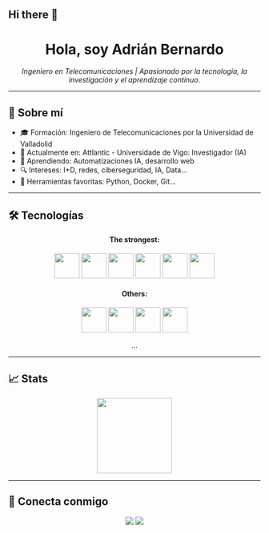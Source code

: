 ## Hi there 👋 

<!-- Profile README for Adrian Bernardo -->

<h1 align="center">Hola, soy Adrián Bernardo</h1>
<p align="center">
<!--  <img src="https://trots.es/cv/abbbrou.jpg" width="100" /><br> -->
  <em>Ingeniero en Telecomunicaciones | Apasionado por la tecnología, la investigación y el aprendizaje continuo.</em>
</p>

---

## 🧠 Sobre mí

- 🎓 Formación: Ingeniero de Telecomunicaciones por la Universidad de Valladolid
- 💼 Actualmente en: Attlantic - Universidade de Vigo: Investigador (IA)
- 🌱 Aprendiendo: Automatizaciones IA, desarrollo web
- 🔍 Intereses: I+D, redes, ciberseguridad, IA, Data...
- 🧰 Herramientas favoritas: Python, Docker, Git...

---

## 🛠️ Tecnologías

<h4 align="center">The strongest:</h4>

<div align="center">
  <img src="https://cdn.jsdelivr.net/gh/devicons/devicon/icons/python/python-original.svg" width="50" />
  <img src="https://cdn.jsdelivr.net/gh/devicons/devicon/icons/jupyter/jupyter-original-wordmark.svg" width="50" /> 
  <img src="https://cdn.jsdelivr.net/gh/devicons/devicon/icons/docker/docker-original.svg" width="50" />
 <img src=" https://cdn.jsdelivr.net/gh/devicons/devicon/icons/ubuntu/ubuntu-plain.svg" width="50" />
  <img src="https://cdn.jsdelivr.net/gh/devicons/devicon/icons/amazonwebservices/amazonwebservices-original-wordmark.svg" width="50" /> 
  <img src="https://cdn.jsdelivr.net/gh/devicons/devicon/icons/cloudflare/cloudflare-original-wordmark.svg" width="50" /> 
  <!-- Añade más según tus conocimientos -->
</div>

<h4 align="center">Others:</h4>

<div align="center">
  <img src="https://cdn.jsdelivr.net/gh/devicons/devicon/icons/github/github-original.svg" width="50" />
  <img src="https://cdn.jsdelivr.net/gh/devicons/devicon/icons/azure/azure-original.svg" width="50" /> 
  <img src="https://cdn.jsdelivr.net/gh/devicons/devicon/icons/linux/linux-original.svg" width="50" />
  <img src="https://cdn.jsdelivr.net/gh/devicons/devicon/icons/bash/bash-plain.svg" width="50" />
  
  ...
  <!-- Añade más según tus conocimientos -->
</div>

---

## 📈 Stats

<p align="center">
  <img src="https://github-readme-stats.vercel.app/api?username=trotss&show_icons=true&theme=radical" height="150"/>
<!--  <img src="https://github-readme-stats.vercel.app/api/top-langs/?username=trotss&layout=compact&theme=radical" height="150"/> -->
</p>

---

## 🤝 Conecta conmigo

<p align="center">
  <a href="https://linkedin.com/in/adri%C3%A1n-bernardo" target="_blank"><img src="https://img.shields.io/badge/-LinkedIn-blue?style=flat-square&logo=linkedin"></a>
  <a href="mailto:contacto@dev.trots.es"><img src="https://img.shields.io/badge/-Email-red?style=flat-square&logo=gmail&logoColor=white"></a>
</p>
